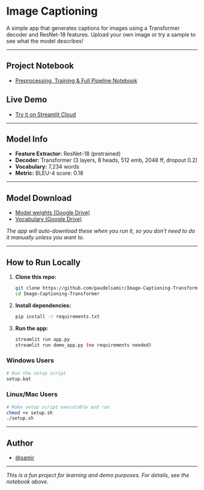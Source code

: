 # Image Captioning 
A simple app that generates captions for images using a Transformer decoder and ResNet-18 features. Upload your own image or try a sample to see what the model describes!

---

## Project Notebook
- [Preprocessing, Training & Full Pipeline Notebook](https://github.com/paudelsamir/365DaysOfData/blob/main/10-Projects-Based-ML-DL/03-Image-Captioning/image-captioning.ipynb)

## Live Demo
- [Try it on Streamlit Cloud](https://image-captioning-samir.streamlit.app)

---

## Model Info

- **Feature Extractor:** ResNet-18 (pretrained)
- **Decoder:** Transformer (3 layers, 8 heads, 512 emb, 2048 ff, dropout 0.2)
- **Vocabulary:** 7,234 words
- **Metric:** BLEU-4 score: 0.18

---

## Model Download

- [Model weights (Google Drive)](https://drive.google.com/file/d/1Yyfk7tnx-vrYqdmVY9JluZn2PqaK-6_W/view?usp=sharing)
- [Vocabulary (Google Drive)](https://drive.google.com/file/d/17QDWhwp6wQweaaHRk8FZmippeQ04m0gH/view?usp=drive_link)

*The app will auto-download these when you run it, so you don't need to do it manually unless you want to.*

---

## How to Run Locally

1. **Clone this repo:**
   ```bash
   git clone https://github.com/paudelsamir/Image-Captioning-Transformer.git
   cd Image-Captioning-Transformer
   ```
2. **Install dependencies:**
   ```bash
   pip install -r requirements.txt
   ```
3. **Run the app:**
   ```bash
   streamlit run app.py
   streamlit run demo_app.py (no requirements needed)
   ```

### Windows Users
```bash
# Run the setup script
setup.bat
```

### Linux/Mac Users
```bash
# Make setup script executable and run
chmod +x setup.sh
./setup.sh
```
---

## Author
- [@samir](https://x.com/samireey)

---

*This is a fun project for learning and demo purposes. For details, see the notebook above.*

